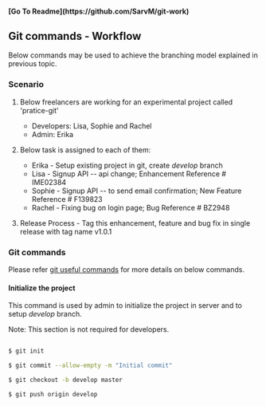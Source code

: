 <h4>[Go To Readme](https://github.com/SarvM/git-work)</h4>


## Git commands - Workflow                          

Below commands may be used to achieve the branching model explained in previous topic.

### Scenario

1. Below freelancers are working for an experimental project called 'pratice-git'

    * Developers: Lisa, Sophie and Rachel
    * Admin: Erika 

2. Below task is assigned to each of them:

    * Erika - Setup existing project in git, create *develop* branch
    * Lisa - Signup API -- api change; Enhancement Reference # IME02384
    * Sophie - Signup API -- to send email confirmation; New Feature Reference # F139823
    * Rachel - Fixing bug on login page; Bug Reference # BZ2948
    
3. Release Process - Tag this enhancement, feature and bug fix in single release with tag name v1.0.1


### Git commands

Please refer [git useful commands](https://github.com/SarvM/git-work/blob/master/documentation/git-useful-commands.md) for more details on below commands.

#### Initialize the project

This command is used by admin to initialize the project in server and to setup *develop* branch. 

Note: This section is not required for developers.

```sh

$ git init 

$ git commit --allow-empty -m "Initial commit"

$ git checkout -b develop master

$ git push origin develop

```

    
